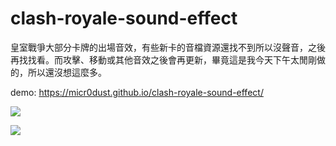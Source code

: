 # clash-royale-sound-effect

皇室戰爭大部分卡牌的出場音效，有些新卡的音檔資源還找不到所以沒聲音，之後再找找看。而攻擊、移動或其他音效之後會再更新，畢竟這是我今天下午太閒剛做的，所以還沒想這麼多。

demo: https://micr0dust.github.io/clash-royale-sound-effect/

![](https://truth.bahamut.com.tw/s01/202008/cd3532387b24a4cf905a3c6821d83578.JPG)

![](https://truth.bahamut.com.tw/s01/202010/e3f0e5f472b1683d2312056985bc0693.JPG)
